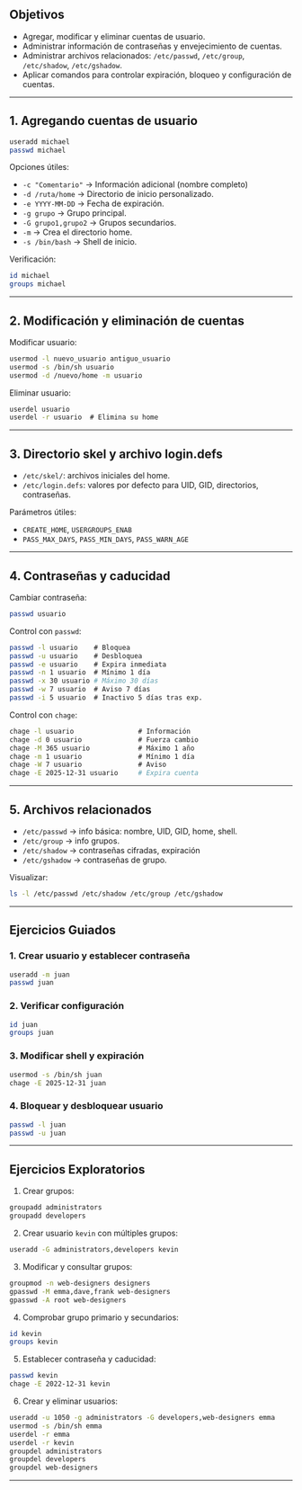 
## Objetivos

- Agregar, modificar y eliminar cuentas de usuario.
- Administrar información de contraseñas y envejecimiento de cuentas.
- Administrar archivos relacionados: `/etc/passwd`, `/etc/group`, `/etc/shadow`, `/etc/gshadow`.
- Aplicar comandos para controlar expiración, bloqueo y configuración de cuentas.

---
## 1. Agregando cuentas de usuario


```bash
useradd michael
passwd michael
```

Opciones útiles:

- `-c "Comentario"` → Información adicional (nombre completo)
- `-d /ruta/home` → Directorio de inicio personalizado.
- `-e YYYY-MM-DD` → Fecha de expiración.
- `-g grupo` → Grupo principal.
- `-G grupo1,grupo2` → Grupos secundarios.
- `-m` → Crea el directorio home.
- `-s /bin/bash` → Shell de inicio.

Verificación:

```bash
id michael
groups michael
```

---
## 2. Modificación y eliminación de cuentas

Modificar usuario:

```bash
usermod -l nuevo_usuario antiguo_usuario
usermod -s /bin/sh usuario
usermod -d /nuevo/home -m usuario
```

Eliminar usuario:

```bash
userdel usuario
userdel -r usuario  # Elimina su home
```

---
## 3. Directorio skel y archivo login.defs

- `/etc/skel/`: archivos iniciales del home.
- `/etc/login.defs`: valores por defecto para UID, GID, directorios, contraseñas.

Parámetros útiles:

- `CREATE_HOME`, `USERGROUPS_ENAB`
- `PASS_MAX_DAYS`, `PASS_MIN_DAYS`, `PASS_WARN_AGE`

---
## 4. Contraseñas y caducidad

Cambiar contraseña:

```bash
passwd usuario
```

Control con `passwd`:

```bash
passwd -l usuario    # Bloquea
passwd -u usuario    # Desbloquea
passwd -e usuario    # Expira inmediata
passwd -n 1 usuario  # Mínimo 1 día
passwd -x 30 usuario # Máximo 30 días
passwd -w 7 usuario  # Aviso 7 días
passwd -i 5 usuario  # Inactivo 5 días tras exp.
```

Control con `chage`:

```bash
chage -l usuario                # Información
chage -d 0 usuario              # Fuerza cambio
chage -M 365 usuario            # Máximo 1 año
chage -m 1 usuario              # Mínimo 1 día
chage -W 7 usuario              # Aviso
chage -E 2025-12-31 usuario     # Expira cuenta
```

---
## 5. Archivos relacionados

- `/etc/passwd` → info básica: nombre, UID, GID, home, shell.
- `/etc/group` → info grupos.
- `/etc/shadow` → contraseñas cifradas, expiración
- `/etc/gshadow` → contraseñas de grupo.

Visualizar:

```bash
ls -l /etc/passwd /etc/shadow /etc/group /etc/gshadow
```

---
## Ejercicios Guiados

### 1. Crear usuario y establecer contraseña

```bash
useradd -m juan
passwd juan
```

### 2. Verificar configuración

```bash
id juan
groups juan
```

### 3. Modificar shell y expiración

```bash
usermod -s /bin/sh juan
chage -E 2025-12-31 juan
```
### 4. Bloquear y desbloquear usuario

```bash
passwd -l juan
passwd -u juan
```

---
## Ejercicios Exploratorios

1. Crear grupos:

```bash
groupadd administrators
groupadd developers
```

2. Crear usuario `kevin` con múltiples grupos:

```bash
useradd -G administrators,developers kevin
```

3. Modificar y consultar grupos:

```bash
groupmod -n web-designers designers
gpasswd -M emma,dave,frank web-designers
gpasswd -A root web-designers
```

4. Comprobar grupo primario y secundarios:

```bash
id kevin
groups kevin
```

5. Establecer contraseña y caducidad:

```bash
passwd kevin
chage -E 2022-12-31 kevin
```

6. Crear y eliminar usuarios:

```bash
useradd -u 1050 -g administrators -G developers,web-designers emma
usermod -s /bin/sh emma
userdel -r emma
userdel -r kevin
groupdel administrators
groupdel developers
groupdel web-designers
```

---